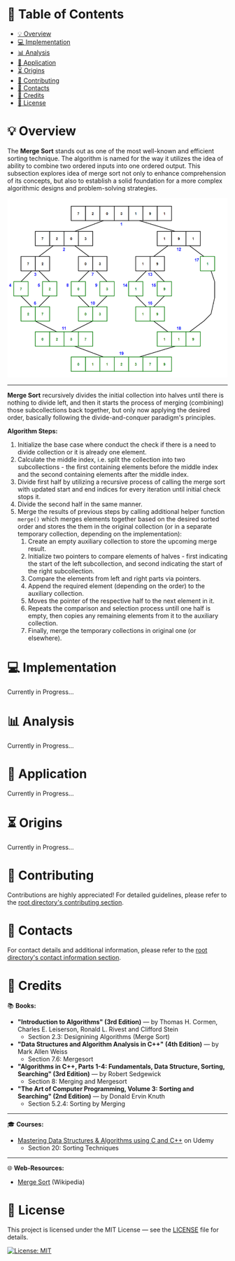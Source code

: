 # &#128209; Table of Contents
- [💡 Overview](#-overview)
- [💻 Implementation](#-implementation)
- [📊 Analysis](#-analysis)
- [📝 Application](#-application)
- [⏳ Origins](#-origins)
- [🤝 Contributing](#-contributing)
- [📧 Contacts](#-contacts)
- [🙏 Credits](#-credits)
- [🔏 License](#-license)



# &#128161; Overview
The **Merge Sort** stands out as one of the most well-known and efficient sorting technique. The algorithm is named for the way it utilizes the idea of ability to combine two ordered inputs into one ordered output. This subsection explores idea of merge sort not only to enhance comprehension of its concepts, but also to establish a solid foundation for a more complex algorithmic designs and problem-solving strategies.
<p align="center"><img src="./img/MergeSort.png"/></p>

---
**Merge Sort** recursively divides the initial collection into halves until there is nothing to divide left, and then it starts the process of merging (combining) those subcollections back together, but only now applying the desired order, basically following the divide-and-conquer paradigm's principles.

**Algorithm Steps:**
1. Initialize the base case where conduct the check if there is a need to divide collection or it is already one element.
2. Calculate the middle index, i.e. split the collection into two subcollections - the first containing elements before the middle index and the second containing elements after the middle index.
3. Divide first half by utilizing a recursive process of calling the merge sort with updated start and end indices for every iteration until initial check stops it.
4. Divide the second half in the same manner.
5. Merge the results of previous steps by calling additional helper function `merge()` which merges elements together based on the desired sorted order and stores the them in the original collection (or in a separate temporary collection, depending on the implementation):
   1. Create an empty auxiliary collection to store the upcoming merge result.
   2. Initialize two pointers to compare elements of halves - first indicating the start of the left subcollection, and second indicating the start of the right subcollection.
   3. Compare the elements from left and right parts via pointers.
   4. Append the required element (depending on the order) to the auxiliary collection.
   5. Moves the pointer of the respective half to the next element in it.
   6. Repeats the comparison and selection process untill one half is empty, then copies any remaining elements from it to the auxiliary collection.
   7. Finally, merge the temporary collections in original one (or elsewhere).



# &#x1F4BB; Implementation
Currently in Progress...



# &#128202; Analysis
Currently in Progress...



# &#128221; Application
Currently in Progress...



# &#x23F3; Origins
Currently in Progress...



# &#129309; Contributing
Contributions are highly appreciated! For detailed guidelines, please refer to the [root directory's contributing section](../../../#-contributing).



# &#128231; Contacts
For contact details and additional information, please refer to the [root directory's contact information section](../../../#-contact-information).



# &#128591; Credits
&#128218; **Books:**
- **"Introduction to Algorithms" (3rd Edition)** — by Thomas H. Cormen, Charles E. Leiserson, Ronald L. Rivest and Clifford Stein
  - Section 2.3: Designining Algorithms (Merge Sort)
- **"Data Structures and Algorithm Analysis in C++" (4th Edition)** — by Mark Allen Weiss
  - Section 7.6: Mergesort
- **"Algorithms in C++, Parts 1-4: Fundamentals, Data Structure, Sorting, Searching" (3rd Edition)** — by Robert Sedgewick
  - Section 8: Merging and Mergesort
- **"The Art of Computer Programming, Volume 3: Sorting and Searching" (2nd Edition)** — by Donald Ervin Knuth
  - Section 5.2.4: Sorting by Merging

---  
&#127891; **Courses:**
- [Mastering Data Structures & Algorithms using C and C++](https://www.udemy.com/course/datastructurescncpp/) on Udemy
   - Section 20: Sorting Techniques

---  
&#127760; **Web-Resources:**  
- [Merge Sort](https://en.wikipedia.org/wiki/Merge_sort) (Wikipedia)



# &#128271; License
This project is licensed under the MIT License — see the [LICENSE](https://github.com/vezzolter/DSA/blob/main/LICENSE) file for details.

[![License: MIT](https://img.shields.io/badge/License-MIT-yellow.svg)](https://opensource.org/licenses/MIT)